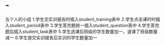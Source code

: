 # -
五个人的小组
1.学生交实训报告时插入student_training表中
2.学生点击课时时插入student_period表中
3.学生答完题统一插入student_question表中
4.学生答完题后插入student_task表中
5.学生选课后班级的学生数量加一，退课了班级数量减一
6.学生提交实训报告后实训的学生数量加一